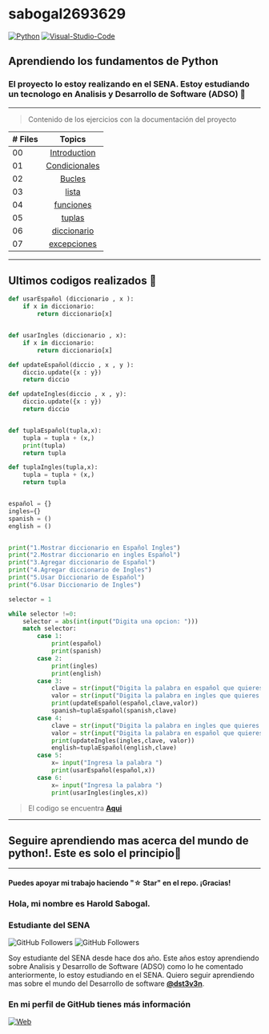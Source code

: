 # sabogal2693629

[![Python](https://img.shields.io/badge/Python-1.11.3+-802DBF?style=for-the-badge&logo=python&logoColor=802DBF&labelColor=black)](https://www.python.org/)
[![Visual-Studio-Code](https://img.shields.io/badge/visual_studio_code-1.78+-802DBF?style=for-the-badge&logo=visual-studio-code&logoColor=802DBF&labelColor=black)](https://code.visualstudio.com/)

## Aprendiendo los fundamentos de Python

### El proyecto lo estoy realizando en el SENA. Estoy estudiando un tecnologo en Analisis y Desarrollo de Software (ADSO) :purple_heart: 

--------

>Contenido de los ejercicios con la documentación del proyecto


|# Files | Topics                                                    |
|------|:---------------------------------------------------------:|
| 00  |  [Introduction](./intro/intro1.py)||
| 01  |  [Condicionales](./condicionales)|
| 02  |  [Bucles](./bucles)
| 03  |  [lista](./lista)|
| 04  |  [funciones](./funciones)|
| 05  |  [tuplas](./tuplas)|
| 06  |  [diccionario](./diccionario)|
| 07  |  [excepciones](./excepciones)|

--------
## **Ultimos codigos realizados** :purple_heart:

```python
def usarEspañol (diccionario , x ):
    if x in diccionario:
        return diccionario[x]


def usarIngles (diccionario , x):
    if x in diccionario:
        return diccionario[x]

def updateEspañol(diccio , x , y ):
    diccio.update({x : y})
    return diccio

def updateIngles(diccio , x , y):
    diccio.update({x : y})
    return diccio


def tuplaEspañol(tupla,x):
    tupla = tupla + (x,)
    print(tupla)
    return tupla

def tuplaIngles(tupla,x):
    tupla = tupla + (x,)
    return tupla


español = {}
ingles={}
spanish = ()
english = ()


print("1.Mostrar diccionario en Español Ingles")
print("2.Mostrar diccionario en ingles Español")
print("3.Agregar diccionario de Español")
print("4.Agregar diccionario de Ingles")
print("5.Usar Diccionario de Español")
print("6.Usar Diccionario de Ingles")

selector = 1

while selector !=0:
    selector = abs(int(input("Digita una opcion: ")))
    match selector:
        case 1:
            print(español)
            print(spanish)
        case 2:
            print(ingles)
            print(english)
        case 3:
            clave = str(input("Digita la palabra en español que quieres agregar: "))
            valor = str(input("Digita la palabra en ingles que quieres agregar: "))
            print(updateEspañol(español,clave,valor))
            spanish=tuplaEspañol(spanish,clave)
        case 4:
            clave = str(input("Digita la palabra en ingles que quieres agregar: "))
            valor = str(input("Digita la palabra en español que quieres agregar: "))
            print(updateIngles(ingles,clave, valor))
            english=tuplaEspañol(english,clave)
        case 5:
            x= input("Ingresa la palabra ")
            print(usarEspañol(español,x))
        case 6:
            x= input("Ingresa la palabra ")
            print(usarIngles(ingles,x)) 
```
>El codigo se encuentra **[Aqui](./diccionario/diccio5.py)**

------
## Seguire aprendiendo mas acerca del mundo de **python!**. Este es solo el principio:purple_heart:

--------
#### Puedes apoyar mi trabajo haciendo "☆ Star" en el repo. ¡Gracias!

 ### Hola, mi nombre es Harold Sabogal.
### Estudiante del SENA

![GitHub Followers](https://img.shields.io/github/followers/dst3v3n?style=social)
![GitHub Followers](https://img.shields.io/github/stars/dst3v3n?style=social)

Soy estudiante del SENA desde hace dos año. Este años estoy aprendiendo sobre Analisis y Desarrollo de Software (ADSO) como lo he comentado anteriormente, lo estoy estudiando en el SENA. Quiero seguir aprendiendo mas sobre el mundo del Desarrollo de software **[@dst3v3n](https://github.com/dst3v3n)**.

### En mi perfil de GitHub tienes más información

[![Web](https://img.shields.io/badge/Guthub-dst3v3n-802DBF?style=for-the-badge&logo=github&logoColor=802DBF&labelColor=black)](https://github.com/dst3v3n)
